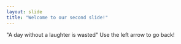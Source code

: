 ```yaml
---
layout: slide
title: "Welcome to our second slide!"
---
```

"A day without a laughter is wasted"
Use the left arrow to go back!

